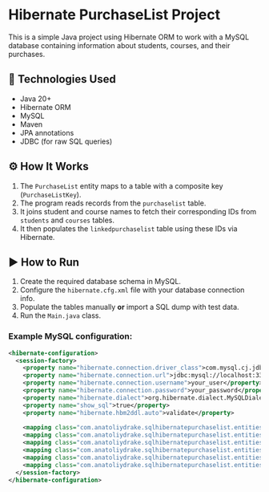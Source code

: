 # Hibernate PurchaseList Project

This is a simple Java project using Hibernate ORM to work with a MySQL database containing information about students, courses, and their purchases.

## 🧩 Technologies Used

- Java 20+
- Hibernate ORM
- MySQL
- Maven
- JPA annotations
- JDBC (for raw SQL queries)

## ⚙️ How It Works

1. The `PurchaseList` entity maps to a table with a composite key (`PurchaseListKey`).
2. The program reads records from the `purchaselist` table.
3. It joins student and course names to fetch their corresponding IDs from `students` and `courses` tables.
4. It then populates the `linkedpurchaselist` table using these IDs via Hibernate.

## ▶️ How to Run

1. Create the required database schema in MySQL.
2. Configure the `hibernate.cfg.xml` file with your database connection info.
3. Populate the tables manually **or** import a SQL dump with test data.
4. Run the `Main.java` class.

### Example MySQL configuration:

```xml
<hibernate-configuration>
  <session-factory>
    <property name="hibernate.connection.driver_class">com.mysql.cj.jdbc.Driver</property>
    <property name="hibernate.connection.url">jdbc:mysql://localhost:3306/hibernatetask?useSSL=false</property>
    <property name="hibernate.connection.username">your_user</property>
    <property name="hibernate.connection.password">your_password</property>
    <property name="hibernate.dialect">org.hibernate.dialect.MySQLDialect</property>
    <property name="show_sql">true</property>
    <property name="hibernate.hbm2ddl.auto">validate</property>
    
    <mapping class="com.anatoliydrake.sqlhibernatepurchaselist.entities.Course"></mapping>
    <mapping class="com.anatoliydrake.sqlhibernatepurchaselist.entities.Teacher"></mapping>
    <mapping class="com.anatoliydrake.sqlhibernatepurchaselist.entities.Student"></mapping>
    <mapping class="com.anatoliydrake.sqlhibernatepurchaselist.entities.Subscription"></mapping>
    <mapping class="com.anatoliydrake.sqlhibernatepurchaselist.entities.PurchaseList"></mapping>
    <mapping class="com.anatoliydrake.sqlhibernatepurchaselist.entities.LinkedPurchaseList"></mapping>
  </session-factory>
</hibernate-configuration>
